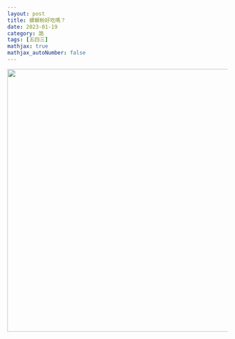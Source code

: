 ```yaml
---
layout: post
title: 螺螄粉好吃嗎？
date: 2023-01-19
category: 詭
tags: [五四三]
mathjax: true
mathjax_autoNumber: false
---
```


<img src="/blog/assets/images/2023/lathe.jpg" style="width:600px"/>

<!-- more -->
